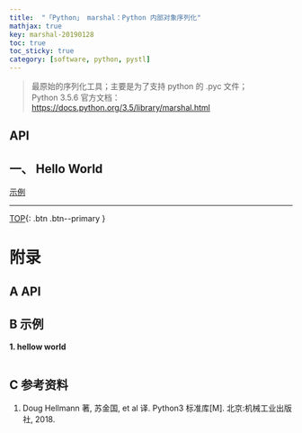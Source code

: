 ```yaml
---
title:  "「Python」 marshal：Python 内部对象序列化"
mathjax: true
key: marshal-20190128
toc: true
toc_sticky: true
category: [software, python, pystl]
---
```

<span id='head'></span>  

> 最原始的序列化工具；主要是为了支持 python 的 .pyc 文件；    
Python 3.5.6 官方文档：<https://docs.python.org/3.5/library/marshal.html>    

## API

## 一、 Hello World
[示例](#hellow_world)  



-------------------  
[TOP](#head){: .btn .btn--primary }




# 附录
## A API


## B 示例
<span id="hellow_world">**1. hellow world**</span>  


```python

```

## C 参考资料
1. Doug Hellmann 著, 苏金国, et al 译. Python3 标准库[M]. 北京:机械工业出版社, 2018.
